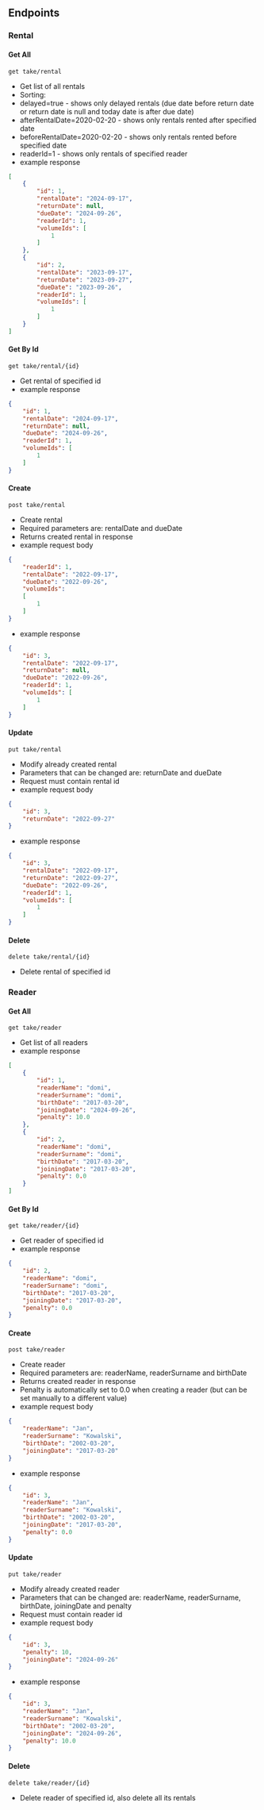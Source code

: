 ## Endpoints 

### Rental
#### Get All
`get take/rental`
- Get list of all rentals
- Sorting:
- delayed=true - shows only delayed rentals (due date before return date or return date is null and today date is after due date)
- afterRentalDate=2020-02-20 - shows only rentals rented after specified date
- beforeRentalDate=2020-02-20 - shows only rentals rented before specified date
- readerId=1 - shows only rentals of specified reader
- example response
```json
[
    {
        "id": 1,
        "rentalDate": "2024-09-17",
        "returnDate": null,
        "dueDate": "2024-09-26",
        "readerId": 1,
        "volumeIds": [
            1
        ]
    },
    {
        "id": 2,
        "rentalDate": "2023-09-17",
        "returnDate": "2023-09-27",
        "dueDate": "2023-09-26",
        "readerId": 1,
        "volumeIds": [
            1
        ]
    }
]
```

#### Get By Id
`get take/rental/{id}`
- Get rental of specified id
- example response
```json
{
    "id": 1,
    "rentalDate": "2024-09-17",
    "returnDate": null,
    "dueDate": "2024-09-26",
    "readerId": 1,
    "volumeIds": [
        1
    ]
}
```

#### Create
`post take/rental`
- Create rental
- Required parameters are: rentalDate and dueDate
- Returns created rental in response
- example request body
```json
{
    "readerId": 1,
    "rentalDate": "2022-09-17",
    "dueDate": "2022-09-26",
    "volumeIds": 
    [
        1
    ]
}
```
- example response
```json
{
    "id": 3,
    "rentalDate": "2022-09-17",
    "returnDate": null,
    "dueDate": "2022-09-26",
    "readerId": 1,
    "volumeIds": [
        1
    ]
}
```

#### Update
`put take/rental`
- Modify already created rental
- Parameters that can be changed are: returnDate and dueDate
- Request must contain rental id
- example request body
```json
{
    "id": 3,
    "returnDate": "2022-09-27"
}
```
- example response
```json
{
    "id": 3,
    "rentalDate": "2022-09-17",
    "returnDate": "2022-09-27",
    "dueDate": "2022-09-26",
    "readerId": 1,
    "volumeIds": [
        1
    ]
}
```

#### Delete
`delete take/rental/{id}`
- Delete rental of specified id

### Reader
#### Get All
`get take/reader`
- Get list of all readers
- example response
```json
[
    {
        "id": 1,
        "readerName": "domi",
        "readerSurname": "domi",
        "birthDate": "2017-03-20",
        "joiningDate": "2024-09-26",
        "penalty": 10.0
    },
    {
        "id": 2,
        "readerName": "domi",
        "readerSurname": "domi",
        "birthDate": "2017-03-20",
        "joiningDate": "2017-03-20",
        "penalty": 0.0
    }
]
```

#### Get By Id
`get take/reader/{id}`
- Get reader of specified id
- example response
```json
{
    "id": 2,
    "readerName": "domi",
    "readerSurname": "domi",
    "birthDate": "2017-03-20",
    "joiningDate": "2017-03-20",
    "penalty": 0.0
}
```

#### Create
`post take/reader`
- Create reader
- Required parameters are: readerName, readerSurname and birthDate
- Returns created reader in response
- Penalty is automatically set to 0.0 when creating a reader (but can be set manually to a different value)
- example request body
```json
{
    "readerName": "Jan",
    "readerSurname": "Kowalski",
    "birthDate": "2002-03-20",
    "joiningDate": "2017-03-20"
}
```
- example response
```json
{
    "id": 3,
    "readerName": "Jan",
    "readerSurname": "Kowalski",
    "birthDate": "2002-03-20",
    "joiningDate": "2017-03-20",
    "penalty": 0.0
}
```

#### Update
`put take/reader`
- Modify already created reader
- Parameters that can be changed are: readerName, readerSurname, birthDate, joiningDate and penalty
- Request must contain reader id
- example request body
```json
{
    "id": 3,
    "penalty": 10,
    "joiningDate": "2024-09-26"
}
```
- example response
```json
{
    "id": 3,
    "readerName": "Jan",
    "readerSurname": "Kowalski",
    "birthDate": "2002-03-20",
    "joiningDate": "2024-09-26",
    "penalty": 10.0
}
```

#### Delete
`delete take/reader/{id}`
- Delete reader of specified id, also delete all its rentals

